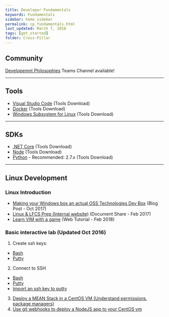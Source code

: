 ```yaml
---
title: Developer Fundamentals
keywords: Fundamentals
sidebar: home_sidebar
permalink: cp_fundamentals.html
last_updated: March 7, 2018
tags: [get_started]
folder: Cross-Pillar
---
```


## Community
[Developemnt Philosophies](https://teams.microsoft.com/l/channel/19%3ae53a64fbd0824c2683d86db5acaca31d%40thread.skype/Cross%2520Pillar%2520-%2520Software%2520Development%2520Philosophies?groupId=dff0a70d-6316-4124-ae5a-e9d06f63ec34&tenantId=72f988bf-86f1-41af-91ab-2d7cd011db47) Teams Channel available!

<!-- Add in any communities worth following: blogs, twitter, etc. -->
---
<!-- Here, add in any links to useful resources. The structure is not fixed, it can be grouped by scenario, by tech, or set up as a learning path -->
<!-- This page is intended for people newer to the SDE role, getting them started down the path -->

## Tools

- [Visual Studio Code](https://code.visualstudio.com/) (Tools Download)
- [Docker](https://www.docker.com/community-edition#/download) (Tools Download)
- [Windows Subsystem for Linux](https://docs.microsoft.com/en-us/windows/wsl/install-win10) (Tools Download)

---

## SDKs

- [.NET Core](https://www.microsoft.com/net/learn/get-started2/windows?utm_expid=.-Fmi9Q05Ry2oXQgdtPElHw.1&utm_referrer=https%3A%2F%2Fdocs.microsoft.com%2Fen-us%2Fdotnet%2Fcore%2Fsdk) (Tools Download)
- [Node](https://nodejs.org/en/) (Tools Download)
- [Python](https://www.python.org/downloads/) - Recommended: 2.7.x (Tools Download)

---
## Linux Development
### Linux Introduction 
 - [Making your Windows box an actual OSS Technologies Dev Box](http://jessicadeen.com/tech/microsoft/badass-terminal-fcu-wsl-edition-oh-my-zsh-powerlevel9k-tmux-and-more/) (Blog Post - Oct 2017)
 - [Linux & LFCS Prep (Internal website)](http://aka.ms/linuxlfcsprep) (Document Share - Feb 2017)
 - [Learn VIM with a game](https://vim-adventures.com/) (Web Tutorial - Feb 2018)

### Basic interactive lab (Updated Oct 2016)

 1. Create ssh keys:
   - [Bash](https://github.com/DxNext/2016-Oct-L2/blob/master/Linux/Module1-SetUpLinuxVM/01-key-generation-bash.md)
   - [Putty](https://github.com/DxNext/2016-Oct-L2/blob/master/Linux/Module1-SetUpLinuxVM/01-key-generation-bash.md)
 2. Connect to SSH
   - [Bash](https://github.com/DxNext/2016-Oct-L2/blob/master/Linux/Module1-SetUpLinuxVM/03-connect-to-vm-bash.md)
   - [Putty](https://github.com/DxNext/2016-Oct-L2/blob/master/Linux/Module1-SetUpLinuxVM/03-connect-to-vm-putty.md)
   - [Import an ssh key to putty](https://github.com/DxNext/2016-Oct-L2/blob/master/Linux/cheatsheet.md)
 3. [Deploy a MEAN Stack in a CentOS VM (Understand permissions, package managers)](https://github.com/DxNext/2016-Oct-L2/blob/master/Linux/Module2-AppDeployment/01-configure.md)
 4. [Use git webhooks to deploy a NodeJS app to your CentOS vm](https://github.com/DxNext/2016-Oct-L2/blob/master/Linux/Module2-AppDeployment/02-go-live.md)
